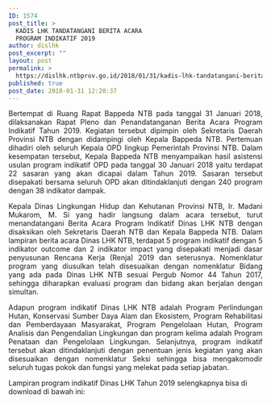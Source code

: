 ```yaml
---
ID: 1574
post_title: >
  KADIS LHK TANDATANGANI BERITA ACARA
  PROGRAM INDIKATIF 2019
author: dislhk
post_excerpt: ""
layout: post
permalink: >
  https://dislhk.ntbprov.go.id/2018/01/31/kadis-lhk-tandatangani-berita-acara-program-indikatif-2019/
published: true
post_date: 2018-01-31 12:20:37
---
```

<p style="text-align: justify;">Bertempat di Ruang Rapat Bappeda NTB pada tanggal 31 Januari 2018, dilaksanakan Rapat Pleno dan Penandatanganan Berita Acara Program Indikatif Tahun 2019. Kegiatan tersebut dipimpin oleh Sekretaris Daerah Provinsi NTB dengan didampingi oleh Kepala Bappeda NTB. Pertemuan dihadiri oleh seluruh Kepala OPD lingkup Pemerintah Provinsi NTB. Dalam kesempatan tersebut, Kepala Bappeda NTB menyampaikan hasil asistensi usulan program indikatif OPD pada tanggal 30 Januari 2018 yaitu terdapat 22 sasaran yang akan dicapai dalam Tahun 2019. Sasaran tersebut disepakati bersama seluruh OPD akan ditindaklanjuti dengan 240 program dengan 38 indikator dampak.</p>
<p style="text-align: justify;">Kepala Dinas Lingkungan Hidup dan Kehutanan Provinsi NTB, Ir. Madani Mukarom, M. Si yang hadir langsung dalam acara tersebut, turut menandatangani Berita Acara Program Indikatif Dinas LHK NTB dengan disaksikan oleh Sekretaris Daerah NTB dan Kepala Bappeda NTB. Dalam lampiran berita acara Dinas LHK NTB, terdapat 5 program indikatif dengan 5 indikator outcome dan 2 indikator impact yang disepakati menjadi dasar penyusunan Rencana Kerja (Renja) 2019 dan seterusnya. Nomenklatur program yang diusulkan telah disesuaikan dengan nomenklatur Bidang yang ada pada Dinas LHK NTB sesuai Pergub Nomor 44 Tahun 2017, sehingga diharapkan evaluasi program dan bidang akan berjalan dengan simultan.</p>
<p style="text-align: justify;">Adapun program indikatif Dinas LHK NTB adalah Program Perlindungan Hutan, Konservasi Sumber Daya Alam dan Ekosistem, Program Rehabilitasi dan Pemberdayaan Masyarakat, Program Pengelolaan Hutan, Program Analisis dan Pengendalian Lingkungan dan program kelima adalah Program Penataan dan Pengelolaan Lingkungan. Selanjutnya, program indikatif tersebut akan ditindaklanjuti dengan penentuan jenis kegiatan yang akan disesuaikan dengan nomenklatur Seksi sehingga bisa mengakomodir seluruh tugas pokok dan fungsi yang melekat pada setiap jabatan.</p>
Lampiran program indikatif Dinas LHK Tahun 2019 selengkapnya bisa di download di bawah ini: